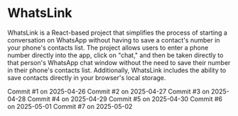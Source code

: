 # WhatsLink

WhatsLink is a React-based project that simplifies the process of starting a conversation on WhatsApp without having to save a contact's number in your phone's contacts list. The project allows users to enter a phone number directly into the app, click on "chat," and then be taken directly to that person's WhatsApp chat window without the need to save their number in their phone's contacts list. Additionally, WhatsLink includes the ability to save contacts directly in your browser's local storage.



Commit #1 on 2025-04-26
Commit #2 on 2025-04-27
Commit #3 on 2025-04-28
Commit #4 on 2025-04-29
Commit #5 on 2025-04-30
Commit #6 on 2025-05-01
Commit #7 on 2025-05-02
